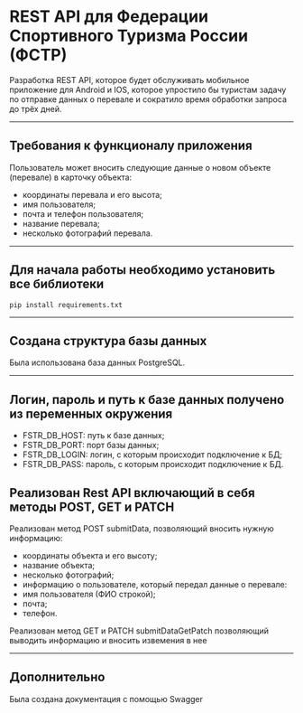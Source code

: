 # REST API для Федерации Спортивного Туризма России (ФСТР)
Разработка REST API, которое будет обслуживать мобильное приложение для Android и IOS, которое упростило бы туристам задачу по отправке данных о перевале и сократило время обработки запроса до трёх дней.
***
## Требования к функционалу приложения
Пользователь может вносить следующие данные о новом объекте (перевале) в карточку объекта:
* координаты перевала и его высота;
* имя пользователя;
* почта и телефон пользователя;
* название перевала;
* несколько фотографий перевала.
***

## Для начала работы необходимо установить все библиотеки
```
pip install requirements.txt
```
***
## Создана структура базы данных
Была использована база данных PostgreSQL.
***
## Логин, пароль и путь к базе данных получено из переменных окружения
* FSTR_DB_HOST: путь к базе данных;
* FSTR_DB_PORT: порт базы данных;
* FSTR_DB_LOGIN: логин, с которым происходит подключение к БД;
* FSTR_DB_PASS: пароль, с которым происходит подключение к БД.
## Реализован Rest API включающий в себя методы POST, GET и PATCH
Реализован метод POST submitData, позволяющий вносить нужную информацию:
* координаты объекта и его высоту;
* название объекта;
* несколько фотографий;
* информацию о пользователе, который передал данные о перевале:
* имя пользователя (ФИО строкой);
* почта;
* телефон.

Реализован метод GET и PATCH submitDataGetPatch позволяющий выводить информацию и вносить извемения в нее
***
## Дополнительно
Была создана документация с помощью Swagger

